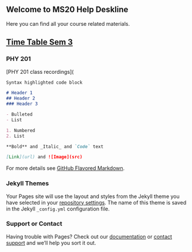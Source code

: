 ## Welcome to MS20 Help Deskline
Here you can find all your course related materials.

## [Time Table Sem 3](https://drive.google.com/file/d/1JWUsj98bi01z4YKXkTOeKA05HkeFQS7j/view?usp=sharing)


### PHY 201
[PHY 201 class recordings](

```markdown
Syntax highlighted code block

# Header 1
## Header 2
### Header 3

- Bulleted
- List

1. Numbered
2. List

**Bold** and _Italic_ and `Code` text

[Link](url) and ![Image](src)
```

For more details see [GitHub Flavored Markdown](https://guides.github.com/features/mastering-markdown/).

### Jekyll Themes

Your Pages site will use the layout and styles from the Jekyll theme you have selected in your [repository settings](https://github.com/rajeshpotlia/MS20/settings/pages). The name of this theme is saved in the Jekyll `_config.yml` configuration file.

### Support or Contact

Having trouble with Pages? Check out our [documentation](https://docs.github.com/categories/github-pages-basics/) or [contact support](https://support.github.com/contact) and we’ll help you sort it out.
